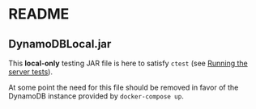 # README

## DynamoDBLocal.jar

This **local-only** testing JAR file is here to satisfy `ctest` (see [Running the server tests](https://github.com/slateci/slate-client-server/blob/develop/resources/docs/server_testing.md)).

At some point the need for this file should be removed in favor of the DynamoDB instance provided by `docker-compose up`.